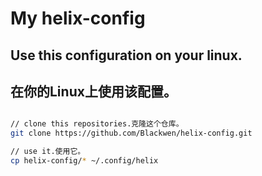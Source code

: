 # My helix-config



## Use this configuration on your linux.

## 在你的Linux上使用该配置。



```sh

// clone this repositories.克隆这个仓库。
git clone https://github.com/Blackwen/helix-config.git 

// use it.使用它。
cp helix-config/* ~/.config/helix

```

